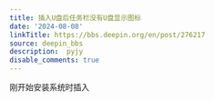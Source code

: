 ```yaml
---
title: 插入U盘后任务栏没有U盘显示图标
date: '2024-08-08'
linkTitle: https://bbs.deepin.org/en/post/276217
source: deepin_bbs
description:  pyjy 
disable_comments: true
---
```

刚开始安装系统时插入
